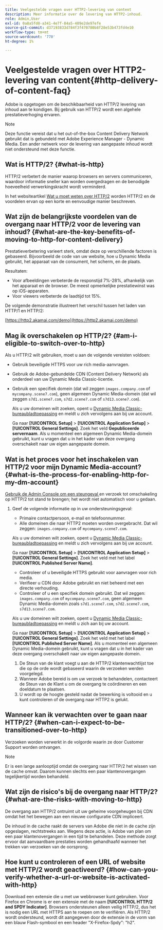 ```yaml
---
title: Veelgestelde vragen over HTTP2-levering van content
description: Meer informatie over de levering van HTTP2-inhoud.
role: Admin,User
exl-id: 0a8a5fd8-a341-4e7f-84a5-409e2de97efe
source-git-commit: d37193833d784f3f470780b8f28e53b473fd4e10
workflow-type: tm+mt
source-wordcount: '770'
ht-degree: 1%

---
```


# Veelgestelde vragen over HTTP2-levering van content{#http-delivery-of-content-faq}

Adobe is opgetogen om de beschikbaarheid van HTTP/2 levering van inhoud aan te kondigen. Bij gebruik van HTTP/2 wordt een algehele prestatieverhoging ervaren.

>[!NOTE]
>
>Deze functie vereist dat u het out-of-the-box Content Delivery Network gebruikt dat is gebundeld met Adobe Experience Manager - Dynamic Media. Een ander netwerk voor de levering van aangepaste inhoud wordt niet ondersteund met deze functie.

## Wat is HTTP/2? {#what-is-http}

HTTP/2 verbetert de manier waarop browsers en servers communiceren, waardoor informatie sneller kan worden overgedragen en de benodigde hoeveelheid verwerkingskracht wordt verminderd.

In het websiteartikel [Wat u moet weten over HTTP/2](https://www.engadget.com/2015-02-24-what-you-need-to-know-about-http-2.html) worden HTTP/2 en de voordelen ervan op een korte en eenvoudige manier beschreven.

## Wat zijn de belangrijkste voordelen van de overgang naar HTTP/2 voor de levering van inhoud? {#what-are-the-key-benefits-of-moving-to-http-for-content-delivery}

Prestatieverbetering varieert sterk, omdat deze op verschillende factoren is gebaseerd. Bijvoorbeeld de code van uw website, hoe u Dynamic Media gebruikt, het apparaat van de consument, het scherm, en de plaats.

Resultaten:

* Voor afbeeldingen verbeterde de responstijd 7%-28%, afhankelijk van het apparaat en de browser. De meest opmerkelijke prestatiewinst was op iOS-apparaten.
* Voor viewers verbeterde de laadtijd tot 15%.

De volgende demonstratie illustreert het verschil tussen het laden van HTTP/1 en HTTP/2:

[https://http2.akamai.com/demo](https://http2.akamai.com/demo)

## Mag ik overschakelen op HTTP/2? {#am-i-eligible-to-switch-over-to-http}

Als u HTTP/2 wilt gebruiken, moet u aan de volgende vereisten voldoen:

* Gebruik beveiligde HTTPS voor uw rich media-aanvragen.
* Gebruik de Adobe-gebundelde CDN (Content Delivery Network) als onderdeel van uw Dynamic Media Classic-licentie.
* Gebruik een specifiek domein (dat wil zeggen `images.company.com` of `mycompany.scene7.com`), geen algemeen Dynamic Media-domein (dat wil zeggen `s7d1.scene7.com`, `s7d2.scene7.com` of `s7d13.scene7.com`).

   Als u uw domeinen wilt zoeken, opent u [Dynamic Media Classic-bureaubladtoepassing](https://experienceleague.adobe.com/docs/dynamic-media-classic/using/getting-started/signing-out.html#getting-started) en meldt u zich vervolgens aan bij uw account.

   Ga naar **[!UICONTROL Setup]** > **[!UICONTROL Application Setup]** > **[!UICONTROL General Settings]**. Zoek het veld **Gepubliceerde servernaam**. Als u momenteel een algemeen Dynamic Media-domein gebruikt, kunt u vragen dat u in het kader van deze overgang overschakelt naar uw eigen aangepaste domein.

## Wat is het proces voor het inschakelen van HTTP/2 voor mijn Dynamic Media-account? {#what-is-the-process-for-enabling-http-for-my-dm-account}

[Gebruik de Admin Console om een steungeval ](https://helpx.adobe.com/enterprise/using/support-for-experience-cloud.html) en verzoek tot omschakeling op HTTP/2 tot stand te brengen; het wordt niet automatisch voor u gedaan.

1. Geef de volgende informatie op in uw ondersteuningsgeval:

   * Primaire contactpersoon, e-mail en telefoonnummer.
   * Alle domeinen die naar HTTP2 moeten worden overgebracht. Dat wil zeggen: `images.company.com` of `mycompany.scene7.com`.

   Als u uw domeinen wilt zoeken, opent u [Dynamic Media Classic-bureaubladtoepassing](https://experienceleague.adobe.com/docs/dynamic-media-classic/using/getting-started/signing-out.html#getting-started) en meldt u zich vervolgens aan bij uw account.

   Ga naar **[!UICONTROL Setup]** > **[!UICONTROL Application Setup]** > **[!UICONTROL General Settings]**. Zoek het veld met het label **[!UICONTROL Published Server Name]**.

   * Controleer of u beveiligde HTTPS gebruikt voor aanvragen voor rich media.
   * Verifieer u CDN door Adobe gebruikt en niet beheerd met een directe verhouding.
   * Controleer of u een specifiek domein gebruikt. Dat wil zeggen: `images.company.com` of `mycompany.scene7.com`, geen algemeen Dynamic Media-domein zoals `s7d1.scene7.com`, `s7d2.scene7.com`, `s7d13.scene7.com`.

   Als u uw domeinen wilt zoeken, opent u [Dynamic Media Classic-bureaubladtoepassing](https://experienceleague.adobe.com/docs/dynamic-media-classic/using/getting-started/signing-out.html#getting-started) en meldt u zich aan bij uw account.

   Ga naar **[!UICONTROL Setup]** > **[!UICONTROL Application Setup]** > **[!UICONTROL General Settings]**. Zoek het veld met het label **[!UICONTROL Published Server Name]**. Als u momenteel een algemeen Dynamic Media-domein gebruikt, kunt u vragen dat u in het kader van deze overgang overschakelt naar uw eigen aangepaste domein.

   1. De Steun van de klant voegt u aan de HTTP/2 klantenwachtlijst toe die op de orde wordt gebaseerd waarin de verzoeken werden voorgelegd.
   1. Wanneer Adobe bereid is om uw verzoek te behandelen, contacteert de Steun van de Klant u om de overgang te coördineren en een doeldatum te plaatsen.
   1. U wordt op de hoogte gesteld nadat de bewerking is voltooid en u kunt controleren of de overgang naar HTTP2 is gelukt.



## Wanneer kan ik verwachten over te gaan naar HTTP/2? {#when-can-i-expect-to-be-transitioned-over-to-http}

Verzoeken worden verwerkt in de volgorde waarin ze door Customer Support worden ontvangen.

>[!NOTE]
>
>Er is een lange aanlooptijd omdat de overgang naar HTTP/2 het wissen van de cache omvat. Daarom kunnen slechts een paar klantenovergangen tegelijkertijd worden behandeld.

## Wat zijn de risico&#39;s bij de overgang naar HTTP/2? {#what-are-the-risks-with-moving-to-http}

De overgang aan HTTP/2 ontruimt uit uw geheime voorgeheugen bij CDN omdat het het bewegen aan een nieuwe configuratie CDN impliceert.

De inhoud in de cache raakt de servers van Adobe die niet in de cache zijn opgeslagen, rechtstreeks aan. Wegens deze actie, is Adobe van plan om een paar klantenovergangen in een tijd te behandelen. Deze methode zorgt ervoor dat aanvaardbare prestaties worden gehandhaafd wanneer het trekken van verzoeken van de oorsprong.

## Hoe kunt u controleren of een URL of website met HTTP/2 wordt geactiveerd? {#how-can-you-verify-whether-a-url-or-website-is-activated-with-http}

Download een extensie die u met uw webbrowser kunt gebruiken. Voor Firefox en Chrome is er een extensie met de naam **[!UICONTROL HTTP/2 and SPDY Indicator]**. Browsers ondersteunen alleen veilig HTTP/2, dus het is nodig een URL met HTTPS aan te roepen om te verifiëren. Als HTTP/2 wordt ondersteund, wordt dit aangegeven door de extensie in de vorm van een blauw Flash-symbool en een header &quot;X-Firefox-Spdy&quot;: &quot;h2&quot;.
